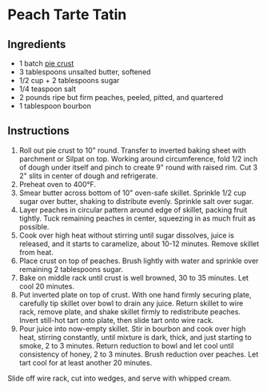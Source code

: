 # Peach Tarte Tatin

## Ingredients

- 1 batch [pie crust](pie-crust.md)
- 3 tablespoons unsalted butter, softened
- 1/2 cup + 2 tablespoons sugar
- 1/4 teaspoon salt
- 2 pounds ripe but firm peaches, peeled, pitted, and quartered
- 1 tablespoon bourbon

## Instructions

1. Roll out pie crust to 10" round. Transfer to inverted baking sheet with parchment or Silpat on top. Working around circumference, fold 1/2 inch of dough under itself and pinch to create 9" round with raised rim. Cut 3 2" slits in center of dough and refrigerate.
2. Preheat oven to 400°F.
3. Smear butter across bottom of 10" oven-safe skillet. Sprinkle 1/2 cup sugar over butter, shaking to distribute evenly. Sprinkle salt over sugar.
4. Layer peaches in circular pattern around edge of skillet, packing fruit tightly. Tuck remaining peaches in center, squeezing in as much fruit as possible.
5. Cook over high heat without stirring until sugar dissolves, juice is released, and it starts to caramelize, about 10-12 minutes. Remove skillet from heat.
6. Place crust on top of peaches. Brush lightly with water and sprinkle over remaining 2 tablespoons sugar.
7. Bake on middle rack until crust is well browned, 30 to 35 minutes. Let cool 20 minutes.
8. Put inverted plate on top of crust. With one hand firmly securing plate, carefully tip skillet over bowl to drain any juice. Return skillet to wire rack, remove plate, and shake skillet firmly to redistribute peaches. Invert still-hot tart onto plate, then slide tart onto wire rack.
9. Pour juice into now-empty skillet. Stir in bourbon and cook over high heat, stirring constantly, until mixture is dark, thick, and just starting to smoke, 2 to 3 minutes. Return reduction to bowl and let cool until consistency of honey, 2 to 3 minutes. Brush reduction over peaches. Let tart cool for at least another 20 minutes.

Slide off wire rack, cut into wedges, and serve with whipped cream.
